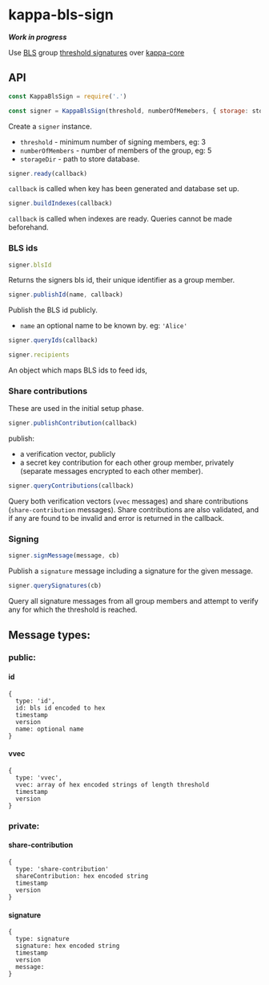# kappa-bls-sign

***Work in progress***

Use [BLS](https://github.com/herumi/bls-wasm) group [threshold signatures](https://gitlab.com/dark-crystal/threshold-signatures) over [kappa-core](https://github.com/kappa-db/kappa-core)

## API

```js
const KappaBlsSign = require('.')

const signer = KappaBlsSign(threshold, numberOfMemebers, { storage: storageDir })
```
Create a `signer` instance.
- `threshold` - minimum number of signing members, eg: 3
- `numberOfMembers` - number of members of the group, eg: 5
- `storageDir` - path to store database.
    

```js
signer.ready(callback)
```
`callback` is called when key has been generated and database set up.

```js
signer.buildIndexes(callback)
```
`callback` is called when indexes are ready. Queries cannot be made beforehand.

### BLS ids

```js
signer.blsId
```
Returns the signers bls id, their unique identifier as a group member.

```js
signer.publishId(name, callback)
```
Publish the BLS id publicly. 
- `name` an optional name to be known by. eg: `'Alice'`

```js
signer.queryIds(callback)
```
```js
signer.recipients 
```
An object which maps BLS ids to feed ids,

### Share contributions

These are used in the initial setup phase.

```js
signer.publishContribution(callback)
```
publish:
- a verification vector, publicly
- a secret key contribution for each other group member, privately (separate messages encrypted to each other member).

```js
signer.queryContributions(callback)
```
Query both verification vectors (`vvec` messages) and share contributions (`share-contribution` messages).
Share contributions are also validated, and if any are found to be invalid and error is returned in the callback.

### Signing

```js
signer.signMessage(message, cb)
```
Publish a `signature` message including a signature for the given message.

```js
signer.querySignatures(cb)
```
Query all signature messages from all group members and attempt to verify any for which the threshold is reached.

## Message types:

### public:

#### id

```
{
  type: 'id',
  id: bls id encoded to hex
  timestamp
  version
  name: optional name
}
```
#### vvec
```
{
  type: 'vvec',
  vvec: array of hex encoded strings of length threshold
  timestamp
  version
}
```

### private:

#### share-contribution
```
{
  type: 'share-contribution'
  shareContribution: hex encoded string
  timestamp
  version
}
```
#### signature
```
{
  type: signature
  signature: hex encoded string
  timestamp
  version
  message:
}
```
